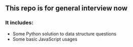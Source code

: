 ## This repo is for general interview now

### It includes:

- Some Python solution to data structure questions
- Some basic JavaScript usages